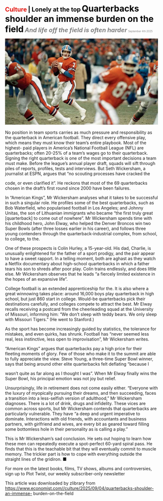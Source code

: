 <span style="color:#E3120B; font-size:14.9pt; font-weight:bold;">Culture</span> <span style="color:#000000; font-size:14.9pt; font-weight:bold;">| Lonely at the top</span>
<span style="color:#000000; font-size:21.0pt; font-weight:bold;">Quarterbacks shoulder an immense burden on the field</span>
<span style="color:#808080; font-size:14.9pt; font-weight:bold; font-style:italic;">And life off the field is often harder</span>
<span style="color:#808080; font-size:6.2pt;">September 4th 2025</span>

![](../images/070_Quarterbacks_shoulder_an_immense_burden_on_the_field/p0286_img01.jpeg)

No position in team sports carries as much pressure and responsibility as the quarterback in American football. They direct every offensive play, which means they must know their team’s entire playbook. Most of the highest- paid players in America’s National Football League (NFL) are quarterbacks; often 20-25% of a team’s wages go to their quarterback. Signing the right quarterback is one of the most important decisions a team must make. Before the league’s annual player draft, squads will sift through piles of reports, profiles, tests and interviews. But Seth Wickersham, a journalist at ESPN, argues that “no scouting processes have cracked the

code, or even clarified it”. He reckons that most of the 69 quarterbacks chosen in the draft’s first round since 2000 have been failures.

In “American Kings”, Mr Wickersham analyses what it takes to be successful in such a singular role. He profiles some of the best quarterbacks, such as Bob Waterfield, who popularised football in Los Angeles; and Johnny Unitas, the son of Lithuanian immigrants who became “the first truly great [quarterback] to come out of nowhere”. Mr Wickersham spends time with his childhood hero, John Elway, who helped the Denver Broncos win two Super Bowls (after three losses earlier in his career), and follows three young contenders through the quarterback-industrial complex, from school, to college, to the.

One of these prospects is Colin Hurley, a 15-year-old. His dad, Charlie, is unusually enlightened for the father of a sport prodigy, and the pair appear to have a sweet rapport. In a telling moment, both are aghast as they watch a Netflix documentary about high-school quarterbacks in which a father tears his son to shreds after poor play. Colin trains endlessly, and does little else. Mr Wickersham observes that he leads “a fiercely limited existence in the hopes of an expansive life”.

College football is an extended apprenticeship for the. It is also where a great winnowing takes place: around 16,000 boys play quarterback in high school, but just 860 start in college. Would-be quarterbacks pick their destinations carefully, and colleges compete to attract the best. Mr Elway recalls receiving a postcard from the cheerleading squad at the University of Missouri, informing him: “We don’t sleep with teddy bears. We only sleep with Missouri Tigers.” (He went to Stanford.)

As the sport has become increasingly guided by statistics, the tolerance for mistakes, and even quirks, has shrunk. Football has “never seemed less real, less instinctive, less open to improvisation”, Mr Wickersham writes.

“American Kings” argues that quarterbacks pay a high price for their fleeting moments of glory. Few of those who make it to the summit are able to fully appreciate the view. Steve Young, a three-time Super Bowl winner, says that being around other elite quarterbacks felt deflating “because I

wasn’t quite as far along as I thought I was”. When Mr Elway finally wins the Super Bowl, his principal emotion was not joy but relief.

Unsurprisingly, life in retirement does not come easily either. “Everyone with the luxury of myopically pursuing their dreams, and then succeeding, faces a transition into a less-selfish version of adulthood,” Mr Wickersham diagnoses. There is a lot of drink, drugs and infidelity. These vices are common across sports, but Mr Wickersham contends that quarterbacks are particularly vulnerable. They have “a deep and urgent imperative to dominate. Interactions with old friends, with accountants and business partners, with girlfriend and wives, are every bit as geared toward filling some bottomless hole in their personality as is calling a play.”

This is Mr Wickersham’s sad conclusion. He sets out hoping to learn how these men can repeatedly execute a spot-perfect 60-yard spiral pass. He finds that this is the teachable bit that they will eventually commit to muscle memory. The trickier part is how to cope with everything outside the straight lines of the gridiron. ■

For more on the latest books, films, TV shows, albums and controversies, sign up to Plot Twist, our weekly subscriber-only newsletter

This article was downloaded by zlibrary from https://www.economist.com//culture/2025/09/04/quarterbacks-shoulder-an-immense- burden-on-the-field